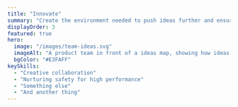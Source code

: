 ```yaml
---
title: "Innovate"
summary: "Create the environment needed to push ideas further and ensure innovative thinking thrives."
displayOrder: 3
featured: true
hero:
  image: "/images/team-ideas.svg"
  imageAlt: "A product team in front of a ideas map, showing how ideas have been iterated on into something better"
  bgColor: "#E3FAFF"
keySkills:
  - "Creative collaboration"
  - "Nurturing safety for high performance"
  - "Something else"
  - "And another thing"
---
```

